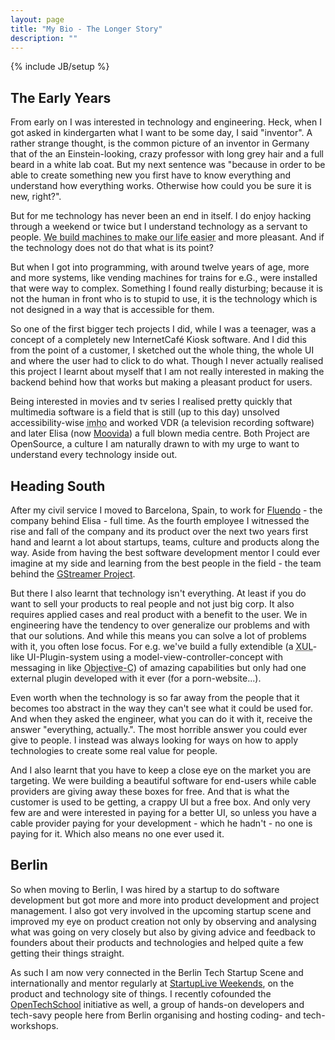 ```yaml
---
layout: page
title: "My Bio - The Longer Story"
description: ""
---
```

{% include JB/setup %}


## The Early Years
From early on I was interested in technology and engineering. Heck, when I got asked in kindergarten what I want to be some day, I said "inventor". A rather strange thought, is the common picture of an inventor in Germany that of the an Einstein-looking, crazy professor with long grey hair and a full beard in a white lab coat. But my next sentence was "because in order to be able to create something new you first have to know everything and understand how everything works. Otherwise how could you be sure it is new, right?". 

But for me technology has never been an end in itself. I do enjoy hacking through a weekend or twice but I understand technology as a servant to people. <abbr title="My childhood dream actually was to make so many machines that one day, people wouldn't have to work anymore - I really did not enjoy labour back then.">We build machines to make our life easier</abbr> and more pleasant. And if the technology does not do that what is its point?

But when I got into programming, with around twelve years of age, more and more systems, like vending machines for trains for e.G., were installed that were way to complex. Something I found really disturbing; because it is not the human in front who is to stupid to use, it is the technology which is not designed in a way that is accessible for them.

So one of the first bigger tech projects I did, while I was a teenager, was a concept of a completely new InternetCafé Kiosk software. And I did this from the point of a customer, I sketched out the whole thing, the whole UI and where the user had to click to do what. Though I never actually realised this project I learnt about myself that I am not really interested in making the backend behind how that works but making a pleasant product for users.

Being interested in movies and tv series I realised pretty quickly that multimedia software is a field that is still (up to this day) unsolved accessibility-wise <abbr title="in my honest opinion">imho</abbr> and worked VDR (a television recording software) and later Elisa (now [Moovida](http://www.moovida.com/)) a full blown media centre. Both Project are OpenSource, a culture I am naturally drawn to with my urge to want to understand every technology inside out. 

## Heading South

After my civil service I moved to Barcelona, Spain, to work for [Fluendo](http://www.fluendo.com/) - the company behind Elisa - full time. As the fourth employee I witnessed the rise and fall of the company and its product over the next two years first hand and learnt a lot about startups, teams, culture and products along the way. Aside from having the best software development mentor I could ever imagine at my side and learning from the best people in the field - the team behind the <a href="http://gstreamer.com/" title="The OpenSource Multimedia Framework based on a gobject using an asynchronous pipelining technology. E.g. Android is running on it - google it">GStreamer Project</a>.

But there I also learnt that technology isn't everything. At least if you do want to sell your products to real people and not just big corp. It also requires applied cases and real product with a benefit to the user. We in engineering have the tendency to over generalize our problems and with that our solutions. And while this means you can solve a lot of problems with it, you often lose focus. For e.g. we've build a fully extendible (a <abbr title="the highly extendable UI-Framework used in Firefox">XUL</abbr>-like UI-Plugin-system using a model-view-controller-concept with messaging in like <abbr title="the programming language Mac and iOS are build with">Objective-C</abbr>) of amazing capabilities but only had one external plugin developed with it ever (for a porn-website...).

Even worth when the technology is so far away from the people that it becomes too abstract in the way they can't see what it could be used for. And when they asked the engineer, what you can do it with it, receive the answer "everything, actually.". The most horrible answer you could ever give to people. I instead was always looking for ways on how to apply technologies to create some real value for people. 

And I also learnt that you have to keep a close eye on the market you are targeting. We were building a beautiful software for end-users while cable providers are giving away these boxes for free. And that is what the customer is used to be getting, a crappy UI but a free box. And only very few are and were interested in paying for a better UI, so unless you have a cable provider paying for your development - which he hadn't - no one is paying for it. Which also means no one ever used it.


## Berlin
So when moving to Berlin, I was hired by a startup to do software development but got more and more into product development and project management. I also got very involved in the upcoming startup scene and improved my eye on product creation not only by observing and analysing what was going on very closely but also by giving advice and feedback to founders about their products and technologies and helped quite a few getting their things straight.

As such I am now very connected in the Berlin Tech Startup Scene and internationally and mentor regularly at [StartupLive Weekends](http://startuplive.net), on the product and technology site of things. I recently cofounded the [OpenTechSchool](http://www.opentechschoool.org) initiative as well, a group of hands-on developers and tech-savy people here from Berlin organising and hosting coding- and tech-workshops.
